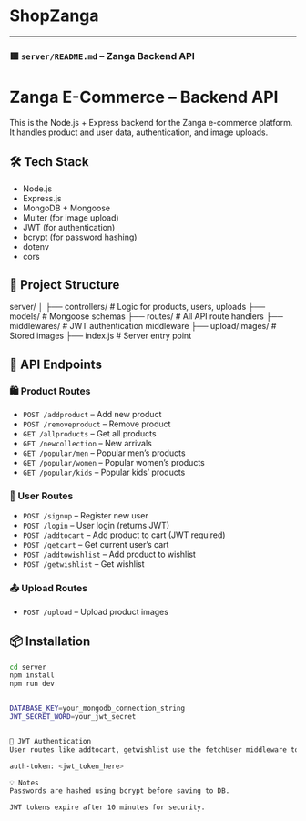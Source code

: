 # ShopZanga


---

### 🟥 `server/README.md` – Zanga Backend API

# Zanga E-Commerce – Backend API

This is the Node.js + Express backend for the Zanga e-commerce platform. It handles product and user data, authentication, and image uploads.

## 🛠 Tech Stack

- Node.js
- Express.js
- MongoDB + Mongoose
- Multer (for image upload)
- JWT (for authentication)
- bcrypt (for password hashing)
- dotenv
- cors

## 📁 Project Structure

server/
│
├── controllers/ # Logic for products, users, uploads
├── models/ # Mongoose schemas
├── routes/ # All API route handlers
├── middlewares/ # JWT authentication middleware
├── upload/images/ # Stored images
├── index.js # Server entry point


## 🔌 API Endpoints

### 🛍 Product Routes

- `POST /addproduct` – Add new product
- `POST /removeproduct` – Remove product
- `GET /allproducts` – Get all products
- `GET /newcollection` – New arrivals
- `GET /popular/men` – Popular men’s products
- `GET /popular/women` – Popular women’s products
- `GET /popular/kids` – Popular kids’ products

### 👤 User Routes

- `POST /signup` – Register new user
- `POST /login` – User login (returns JWT)
- `POST /addtocart` – Add product to cart (JWT required)
- `POST /getcart` – Get current user’s cart
- `POST /addtowishlist` – Add product to wishlist
- `POST /getwishlist` – Get wishlist

### 📤 Upload Routes

- `POST /upload` – Upload product images

## 📦 Installation

```bash
cd server
npm install
npm run dev


DATABASE_KEY=your_mongodb_connection_string
JWT_SECRET_WORD=your_jwt_secret


🔐 JWT Authentication
User routes like addtocart, getwishlist use the fetchUser middleware to check for valid tokens.

auth-token: <jwt_token_here>

💡 Notes
Passwords are hashed using bcrypt before saving to DB.

JWT tokens expire after 10 minutes for security.
